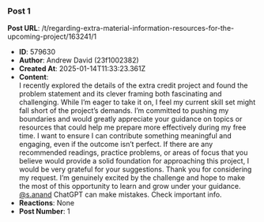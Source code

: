### Post 1
**Post URL**: /t/regarding-extra-material-information-resources-for-the-upcoming-project/163241/1
- **ID**: 579630
- **Author**: Andrew David (23f1002382)
- **Created At**: 2025-01-14T11:33:23.361Z
- **Content**:  
  I recently explored the details of the extra credit project and found the problem statement and its clever framing both fascinating and challenging. While I’m eager to take it on, I feel my current skill set might fall short of the project’s demands. I’m committed to pushing my boundaries and would greatly appreciate your guidance on topics or resources that could help me prepare more effectively during my free time.
I want to ensure I can contribute something meaningful and engaging, even if the outcome isn’t perfect. If there are any recommended readings, practice problems, or areas of focus that you believe would provide a solid foundation for approaching this project, I would be very grateful for your suggestions.
Thank you for considering my request. I’m genuinely excited by the challenge and hope to make the most of this opportunity to learn and grow under your guidance.<br>
<a class="mention" href="/u/s.anand">@s.anand</a>
ChatGPT can make mistakes. Check important info.
- **Reactions**: None
- **Post Number**: 1

